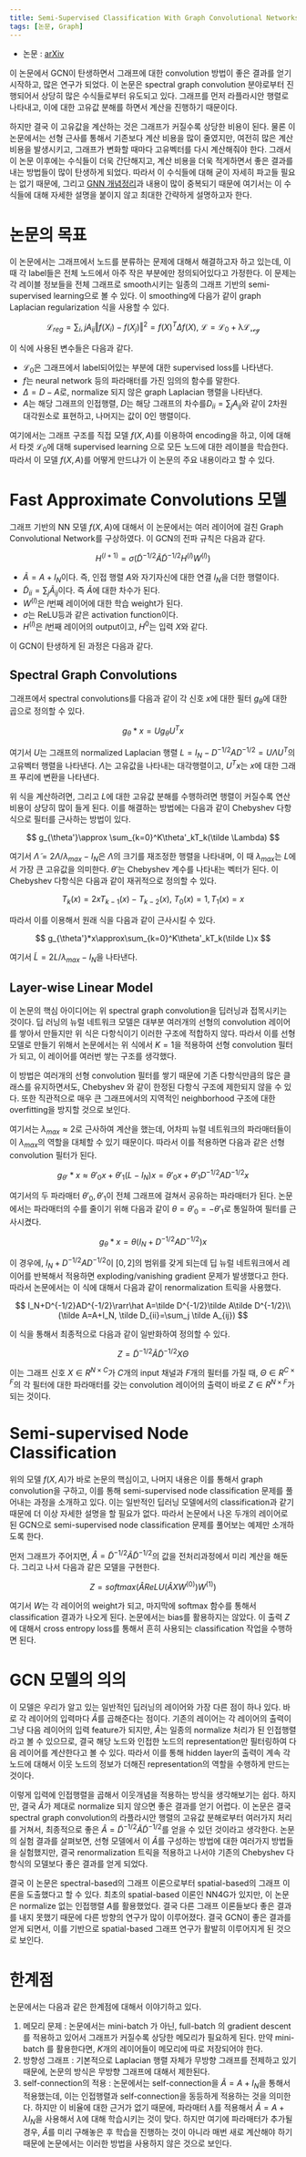 ```yaml
---
title: Semi-Supervised Classification With Graph Convolutional Networks
tags: [논문, Graph]
---
```


- 논문 : [arXiv](https://arxiv.org/abs/1609.02907)

이 논문에서 GCN이 탄생하면서 그래프에 대한 convolution 방법이 좋은 결과를 얻기 시작하고, 많은 연구가 되었다. 이 논문은 spectral graph convolution 분야로부터 진행되어서 상당히 많은 수식들로부터 유도되고 있다. 그래프를 먼저 라플라시안 행렬로 나타내고, 이에 대한 고유값 분해를 하면서 계산을 진행하기 때문이다.

하지만 결국 이 고유값을 계산하는 것은 그래프가 커질수록 상당한 비용이 된다. 물론 이 논문에서는 선형 근사를 통해서 기존보다 계산 비용을 많이 줄였지만, 여전히 많은 계산 비용을 발생시키고, 그래프가 변화할 때마다 고유벡터를 다시 계산해줘야 한다. 그래서 이 논문 이후에는 수식들이 더욱 간단해지고, 계산 비용을 더욱 적게하면서 좋은 결과를 내는 방법들이 많이 탄생하게 되었다. 따라서 이 수식들에 대해 굳이 자세히 파고들 필요는 없기 때문에, 그리고 [GNN 개념정리](/comprehensive-gnns-3)과 내용이 많이 중복되기 때문에 여기서는 이 수식들에 대해 자세한 설명을 붙이지 않고 최대한 간략하게 설명하고자 한다.

# 논문의 목표

이 논문에서는 그래프에서 노드를 분류하는 문제에 대해서 해결하고자 하고 있는데, 이 때 각 label들은 전체 노드에서 아주 작은 부분에만 정의되어있다고 가정한다. 이 문제는 각 레이블 정보들을 전체 그래프로 smooth시키는 일종의 그래프 기반의 semi-supervised learning으로 볼 수 있다. 이 smoothing에 다음가 같이 graph Laplacian regularization 식을 사용할 수 있다.

$$
\mathcal L_{reg}=\sum_i,jA_{ij}\Vert f(X_i)-f(X_j)\Vert^2=f(X)^T\Delta f(X),\  \mathcal{L=L_0+\lambda L_{reg}}
$$

이 식에 사용된 변수들은 다음과 같다.

- $\mathcal L_0$은 그래프에서 label되어있는 부분에 대한 supervised loss를 나타낸다.
- $f$는 neural network 등의 파라매터를 가진 임의의 함수를 말한다.
- $\Delta=D-A$로, normalize 되지 않은 graph Laplacian 행렬을 나타낸다.
- $A$는 해당 그래프의 인접행렬, $D$는 해당 그래프의 차수를$D_{ii}=\sum_jA_{ij}$와 같이 2차원 대각원소로 표현하고, 나머지는 값이 0인 행렬이다.

여기에서는 그래프 구조를 직접 모델 $f(X,A)$를 이용하여 encoding을 하고, 이에 대해서 타겟 $\mathcal L_0$에 대해 supervised learning 으로 모든 노드에 대한 레이블을 학습한다. 따라서 이 모델 $f(X,A)$를 어떻게 만드냐가 이 논문의 주요 내용이라고 할 수 있다.

# Fast Approximate Convolutions 모델

그래프 기반의 NN 모델 $f(X,A)$에 대해서 이 논문에서는 여러 레이어에 걸친 Graph Convolutional Network를 구상하였다. 이 GCN의 전파 규칙은 다음과 같다.

$$
H^{(l+1)}=\sigma(\tilde D^{-1/2}\tilde A\tilde D^{-1/2}H^{(l)}W^{(l)})
$$

- $\tilde A=A+I_N$이다. 즉, 인접 행렬 $A$와 자기자신에 대한 연결 $I_N$을 더한 행렬이다.
- $\tilde D_{ii}=\sum_j \tilde A_{ij}$이다. 즉 $\tilde A$에 대한 차수가 된다.
- $W^{(l)}$은 $l$번째 레이어에 대한 학습 weight가 된다.
- $\sigma$는 ReLU등과 같은 activation function이다.
- $H^{(l)}$은 $l$번째 레이어의 output이고, $H^{0}$는 입력 $X$와 같다.

이 GCN이 탄생하게 된 과정은 다음과 같다.

## Spectral Graph Convolutions

그래프에서 spectral convolutions를 다음과 같이 각 신호 $x$에 대한 필터 $g_\theta$에 대한 곱으로 정의할 수 있다.

$$
g_\theta*x=Ug_\theta U^Tx
$$

여기서 $U$는 그래프의 normalized Laplacian 행렬 $L=I_N-D^{-1/2}AD^{-1/2}=U\Lambda U^T$의 고유벡터 행렬을 나타낸다. $\Lambda$는 고유값을 나타내는 대각행렬이고,  $U^Tx$는 $x$에 대한 그래프 푸리에 변환을 나타낸다.

위 식을 계산하려면, 그리고 $L$에 대한 고유값 분해를 수행하려면 행렬이 커질수록 연산 비용이 상당히 많이 들게 된다. 이를 해결하는 방법에는 다음과 같이  Chebyshev 다항식으로 필터를 근사하는 방법이 있다.

$$
g_{\theta'}\approx \sum_{k=0}^K\theta'_kT_k(\tilde \Lambda)
$$

여기서 $\tilde\Lambda=2\Lambda/\lambda_{max}-I_N$은 $\Lambda$의 크기를 재조정한 행렬을 나타내며, 이 때 $\lambda_{max}$는 $L$에서 가장 큰 고유값을 의미한다. $\theta'$는 Chebyshev 계수를 나타내는 벡터가 된다. 이 Chebyshev 다항식은 다음과 같이 재귀적으로 정의할 수 있다.

$$
T_k(x)=2xT_{k-1}(x)-T_{k-2}(x),\ T_0(x)=1, T_1(x)=x
$$

따라서 이를 이용해서 원래 식을 다음과 같이 근사시킬 수 있다.

$$
g_{\theta'}*x\approx\sum_{k=0}^K\theta'_kT_k(\tilde L)x
$$

여기서 $\tilde L=2L/\lambda_{max}-I_N$을 나타낸다.

## Layer-wise Linear Model

이 논문의 핵심 아이디어는 위 spectral graph convolution을 딥러닝과 접목시키는 것이다. 딥 러닝의 뉴럴 네트워크 모델은 대부분 여러개의 선형의 convolution 레이어를 쌓아서 만들지만 위 식은 다항식이기 이러한 구조에 적합하지 않다. 따라서 이를 선형모델로 만들기 위해서 논문에서는 위 식에서 $K=1$을 적용하여 선형 convolution 필터가 되고, 이 레이어를 여러번 쌓는 구조를 생각했다.

이 방법은 여러개의 선형 convolution 필터를 쌓기 때문에 기존 다항식만큼의 많은 클래스를 유지하면서도, Chebyshev 와 같이 한정된 다항식 구조에 제한되지 않을 수 있다. 또한 직관적으로 매우 큰 그래프에서의 지역적인 neighborhood 구조에 대한 overfitting을 방지할 것으로 보인다.

여기서는 $\lambda_{max}\approx 2$로 근사하여 계산을 했는데, 어차피 뉴럴 네트워크의 파라매터들이 이 $\lambda_{max}$의 역할을 대체할 수 있기 때문이다. 따라서 이를 적용하면 다음과 같은 선형 convolution 필터가 된다.

$$
g_{\theta'}*x\approx\theta'_0x+\theta'_1(L-I_N)x=\theta'_0x+\theta'_1D^{-1/2}AD^{-1/2}x
$$

여기서의 두 파라매터 $\theta'_0,\theta'_1$이 전체 그래프에 걸쳐서 공유하는 파라매터가 된다. 논문에서는 파라매터의 수를 줄이기 위해 다음과 같이 $\theta=\theta'_0=-\theta'_1$로 통일하여 필터를 근사시켰다.

$$
g_\theta*x=\theta(I_N+D^{-1/2}AD^{-1/2})x
$$

이 경우에, $I_N+D^{-1/2}AD^{-1/2}$이 $[0,2]$의 범위를 갖게 되는데 딥 뉴럴 네트워크에서 레이어를 반복해서 적용하면 exploding/vanishing gradient 문제가 발생했다고 한다. 따라서 논문에서는 이 식에 대해서 다음과 같이 renormalization 트릭을 사용했다.

$$
I_N+D^{-1/2}AD^{-1/2}\rarr\hat A=\tilde D^{-1/2}\tilde A\tilde D^{-1/2}\\
(\tilde A=A+I_N, \tilde D_{ii}=\sum_j \tilde A_{ij})
$$

이 식을 통해서 최종적으로 다음과 같이 일반화하여 정의할 수 있다.

$$
Z=\tilde D^{-1/2}\tilde A\tilde D^{-1/2}X\Theta
$$

이는 그래프 신호 $X\in R^{N\times C}$가 $C$개의 input 채널과 $F$개의 필터를 가질 때, $\Theta\in R^{C\times F}$의 각 필터에 대한 파라매터를 갖는 convolution 레이어의 출력이 바로 $Z\in R^{N\times F}$가 되는 것이다.

# Semi-supervised Node Classification

위의 모델 $f(X,A)$가 바로 논문의 핵심이고, 나머지 내용은 이를 통해서 graph convolution을 구하고, 이를 통해 semi-supervised node classification 문제를 풀어내는 과정을 소개하고 있다. 이는 일반적인 딥러닝 모델에서의 classification과 같기 때문에 더 이상 자세한 설명을 할 필요가 없다. 따라서 논문에서 나온 두개의 레이어로 된 GCN으로 semi-supervised node classification 문제를 풀어보는 예제만 소개하도록 한다.

먼저 그래프가 주어지면, $\hat A=\tilde D^{-1/2}\tilde A\tilde D^{-1/2}$의 값을 전처리과정에서 미리 계산을 해둔다. 그리고 나서 다음과 같은 모델을 구현한다.

$$
Z=softmax(\hat A ReLU(\hat AXW^{(0)})W^{(1)})
$$

여기서 $W$는 각 레이어의 weight가 되고, 마지막에 softmax 함수를 통해서 classification 결과가 나오게 된다. 논문에서는 bias를 활용하지는 않았다. 이 출력 $Z$에 대해서 cross entropy loss를 통해서 흔히 사용되는 classification 작업을 수행하면 된다.

# GCN 모델의 의의

이 모델은 우리가 알고 있는 일반적인 딥러닝의 레이어와 가장 다른 점이 하나 있다. 바로 각 레이어의 입력마다 $\hat A$를 곱해준다는 점이다. 기존의 레이어는 각 레이어의 출력이 그냥 다음 레이어의 입력 feature가 되지만, $\hat A$는 일종의 normalize 처리가 된 인접행렬라고 볼 수 있으므로, 결국 해당 노드와 인접한 노드의 representation만 필터링하여 다음 레이어를 계산한다고 볼 수 있다. 따라서 이를 통해 hidden layer의 출력이 계속 각 노드에 대해서 이웃 노드의 정보가 더해진 representation의 역할을 수행하게 만드는 것이다.

이렇게 입력에 인접행렬을 곱해서 이웃개념을 적용하는 방식을 생각해보기는 쉽다. 하지만, 결국 $\hat A$가 제대로 normalize 되지 않으면 좋은 결과를 얻기 어렵다. 이 논문은 결국 spectral graph convolution의 라플라시안 행렬의 고유값 분해로부터 여러가지 처리를 거쳐서, 최종적으로 좋은 $\hat A=\tilde D^{-1/2}\tilde A\tilde D^{-1/2}$를 얻을 수 있던 것이라고 생각한다. 논문의 실험 결과를 살펴보면, 선형 모델에서 이 $\hat A$를 구성하는 방법에 대한 여러가지 방법들을 실험했지만, 결국 renormalization 트릭을 적용하고 나서야 기존의 Chebyshev 다항식의 모델보다 좋은 결과를 얻게 되었다.

결국 이 논문은 spectral-based의 그래프 이론으로부터 spatial-based의 그래프 이론을 도출했다고 할 수 있다. 최초의 spatial-based 이론인 NN4G가 있지만, 이 논문은 normalize 없는 인접행렬 $A$를 활용했었다. 결국 다른 그래프 이론들보다 좋은 결과를 내지 못했기 때문에 다른 방향의 연구가 많이 이루어졌다. 결국 GCN이 좋은 결과를 얻게 되면서, 이를 기반으로 spatial-based 그래프 연구가 활발히 이루어지게 된 것으로 보인다.

# 한계점

논문에서는 다음과 같은 한계점에 대해서 이야기하고 있다.

1. 메모리 문제 : 논문에서는 mini-batch 가 아닌, full-batch 의 gradient descent 를 적용하고 있어서 그래프가 커질수록 상당한 메모리가 필요하게 된다. 만약 mini-batch 를 활용한다면, $K$개의 레이어들이 메모리에 따로 저장되어야 한다.
2. 방향성 그래프 : 기본적으로 Laplacian 행렬 자체가 무방향 그래프를 전제하고 있기 때문에, 논문의 방식은 무방향 그래프에 대해서 제한된다.
3. self-connection의 적용 : 논문에서는 self-connection을 $\tilde A=A+I_N$을 통해서 적용했는데, 이는 인접행렬과 self-connection을 동등하게 적용하는 것을 의미한다. 하지만 이 비율에 대한 근거가 없기 때문에, 파라매터 $\lambda$를 적용해서 $\tilde A=A+\lambda I_N$을 사용해서 $\lambda$에 대해 학습시키는 것이 맞다. 하지만 여기에 파라매터가 추가될 경우, $\hat A$를 미리 구해놓은 후 학습을 진행하는 것이 아니라 매번 새로 계산해야 하기 때문에 논문에서는 이러한 방법을 사용하지 않은 것으로 보인다.

